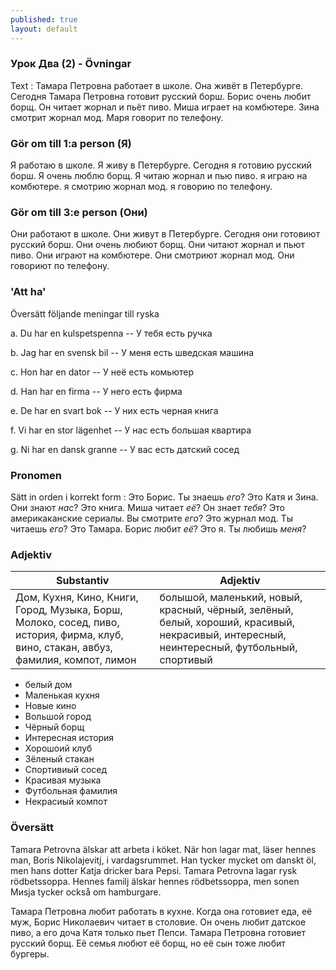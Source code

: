 ```yaml
---
published: true
layout: default
---
```


### Урок Два (2) - Övningar
Text :
Тамара Петровна работает в школе. Она живёт в Петербурге. 
Сегодня Тамара Петровна готовит русский борш. Борис очень любит борщ. Он читает жорнал и пьёт пиво. 
Миша играет на комбютере. Зина смотрит жорнал мод. Маря говорит по телефону.

### Gör om till 1:a person (Я)

Я работаю в школе. Я живу в Петербурге. 
Сегодня я готовию русский борш. Я очень люблю борщ. Я читаю жорнал и пью пиво. 
я играю на комбютере. я смотрию жорнал мод. я говорию по телефону.

### Gör om till 3:e person (Они)

Они работают в школе. Они живут в Петербурге. 
Сегодня они готовиют русский борш. Они очень любиют борщ. Они читают жорнал и пьют пиво. 
Они играют на комбютере. Они смотриют жорнал мод. Они говориют по телефону.

### 'Att ha'

Översätt följande meningar till ryska

a. Du har en kulspetspenna -- У тебя есть ручка

b. Jag har en svensk bil -- У меня есть шведская машина

c. Hon har en dator -- У неё есть комьютер

d. Han har en firma -- У него есть фирма

e. De har en svart bok -- У них есть черная книга

f. Vi har en stor lägenhet -- У нас есть большая квартира

g. Ni har en dansk granne -- У вас есть датский сосед

### Pronomen

Sätt in orden i korrekt form : Это Борис. Ты знаешь *его*? Это Катя и Зина. Они знают *нас*? 
Это книга. Миша читает *её*? Он знает *тебя*? Это америкаканские сериалы. Вы смотрите *его*?
 Это журнал мод. Ты читаешь *его*? Это Тамара. Борис любит *её*? Это я. Ты любишь *меня*? 

### Adjektiv

| Substantiv | Adjektiv | 
| --- | --- | 
| Дом, Кухня, Кино, Книги, Город, Музыка, Борш, Молоко, сосед, пиво, история, фирма, клуб, вино, стакан, авбуз, фамилия, компот, лимон | болышой, маленький, новый, красный, чёрный, зелёный, белый, хороший, красивый, некрасивый, интересный, неинтересный, футбольный, спортивый |  


- белый дом
- Маленькая кухня
- Новые кино
- Вольшой город
- Чёрный борщ
- Интересная история
- Хорошоий клуб
- Зёленый стакан
- Спортивиый сосед
- Красивая музыка
- Футбольная фамилия 
- Некрасиый компот


### Översätt

Tamara Petrovna älskar att arbeta i köket. När hon lagar mat, läser hennes man, Boris Nikolajevitj, i vardagsrummet.
Han tycker mycket om danskt öl, men hans dotter Katja dricker bara Pepsi. Tamara Petrovna lagar rysk rödbetssoppa. Hennes familj älskar hennes rödbetssoppa, men sonen Mиsja tycker också om hamburgare.

Тамара Петровна любит работать в кухне. Когда она готовиет еда, её муж, Борис Николаевич читает в столовие.
Он очень любит датское пиво, а его доча Катя только пьет Пепси. Тамара Петровна готовиет русский борщ. Её семья любют её борщ, но её сын тоже любит бургеры.   


